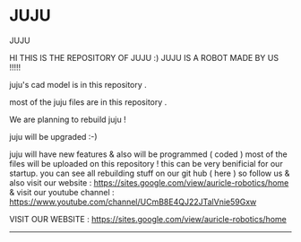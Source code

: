 # JUJU
JUJU


HI THIS IS THE REPOSITORY OF JUJU :) JUJU IS A ROBOT MADE BY US !!!!!


juju's cad model is in this repository .


most of the juju files are in this repository .


We are planning to rebuild juju    !






juju will be upgraded  :-)







juju will have new features & also will be programmed ( coded ) 
most of the files will be uploaded on this repository !
this can be very benificial for our startup.
you can see all rebuilding stuff on our git hub ( here ) so follow us & also visit our website : https://sites.google.com/view/auricle-robotics/home
& visit our youtube channel : https://www.youtube.com/channel/UCmB8E4QJ22JTalVnie59Gxw

VISIT OUR WEBSITE : https://sites.google.com/view/auricle-robotics/home

____________________________________________________________________________________________________________________________________________________________
